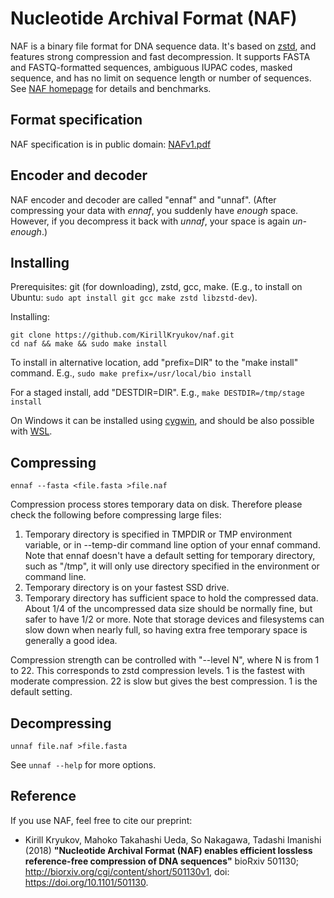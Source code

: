 # Nucleotide Archival Format (NAF)
NAF is a binary file format for DNA sequence data.
It's based on [zstd](http://www.zstd.net/), and features strong compression and fast decompression.
It supports FASTA and FASTQ-formatted sequences, ambiguous IUPAC codes, masked sequence,
and has no limit on sequence length or number of sequences. See [NAF homepage](http://kirill-kryukov.com/study/naf/) for details and benchmarks.

## Format specification

NAF specification is in public domain: [NAFv1.pdf](NAFv1.pdf)

## Encoder and decoder

NAF encoder and decoder are called "ennaf" and "unnaf".
(After compressing your data with _ennaf_, you suddenly have _enough_ space.
However, if you decompress it back with _unnaf_, your space is again _un-enough_.)

## Installing

Prerequisites: git (for downloading), zstd, gcc, make.
(E.g., to install on Ubuntu: `sudo apt install git gcc make zstd libzstd-dev`).

Installing:
```
git clone https://github.com/KirillKryukov/naf.git
cd naf && make && sudo make install
```

To install in alternative location, add "prefix=DIR" to the "make install" command. E.g., `sudo make prefix=/usr/local/bio install`

For a staged install, add "DESTDIR=DIR". E.g., `make DESTDIR=/tmp/stage install`

On Windows it can be installed using [cygwin](https://www.cygwin.com/),
and should be also possible with [WSL](https://docs.microsoft.com/en-us/windows/wsl/install-win10).

## Compressing

`ennaf --fasta <file.fasta >file.naf`

Compression process stores temporary data on disk.
Therefore please check the following before compressing large files:

1. Temporary directory is specified in TMPDIR or TMP environment variable, or in --temp-dir command line option of your ennaf command.
 Note that ennaf doesn't have a default setting for temporary directory, such as "/tmp", it will only use directory specified in the environment or command line.
1. Temporary directory is on your fastest SSD drive.
1. Temporary directory has sufficient space to hold the compressed data.
 About 1/4 of the uncompressed data size should be normally fine, but safer to have 1/2 or more.
 Note that storage devices and filesystems can slow down when nearly full, so having extra free temporary space is generally a good idea.

Compression strength can be controlled with "--level N", where N is from 1 to 22.
This corresponds to zstd compression levels. 1 is the fastest with moderate compression. 22 is slow but gives the best compression.
1 is the default setting.

## Decompressing

`unnaf file.naf >file.fasta`

See `unnaf --help` for more options.

## Reference

If you use NAF, feel free to cite our preprint:

 * Kirill Kryukov, Mahoko Takahashi Ueda, So Nakagawa, Tadashi Imanishi (2018)
**"Nucleotide Archival Format (NAF) enables efficient lossless reference-free compression of DNA sequences"**
bioRxiv 501130; http://biorxiv.org/cgi/content/short/501130v1, doi: https://doi.org/10.1101/501130.
